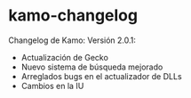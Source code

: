 # kamo-changelog
Changelog de Kamo:
Versión 2.0.1:
 - Actualización de Gecko
 - Nuevo sistema de búsqueda mejorado
 - Arreglados bugs en el actualizador de DLLs
 - Cambios en la IU
